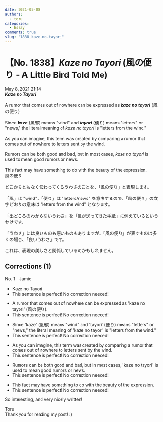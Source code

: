 ```yaml
---
date: 2021-05-08
authors:
  - toru
categories:
  - Essay
comments: true
slug: "1838_kaze-no-tayori"
---
```


# 【No. 1838】<strong><em>Kaze no Tayori</em></strong> (風の便り - A Little Bird Told Me)
<div class="date">May 8, 2021 21:14</div>
<div id="post"><div id="body_show_ori">
<strong><em>Kaze no Tayori</em></strong><br/><br/>A rumor that comes out of nowhere can be expressed as <strong><em>kaze no tayori</em></strong> (風の便り).<br/><br/>Since <strong><em>kaze</em></strong> (風邪) means "wind" and <strong><em>tayori</em></strong> (便り) means "letters" or "news," the literal meaning of <em>kaze no tayori</em> is "letters from the wind."<br/><br/>As you can imagine, this term was created by comparing a rumor that comes out of nowhere to letters sent by the wind.<br/><br/>Rumors can be both good and bad, but in most cases, <em>kaze no tayori</em> is used to mean good rumors or news.<br/><br/>This fact may have something to do with the beauty of the expression.
</div></div>

<!-- more -->

<div id="post_ja"><div id="body_show_mo">
風の便り<br/><br/>どこからともなく伝わってくるうわさのことを、「風の便り」と表現します。<br/><br/>「風」は "wind"、「便り」は "letters/news" を意味するので、「風の便り」の文字どおりの意味は "letters from the wind" となります。<br/><br/>「出どころのわからないうわさ」を「風が送ってきた手紙」に例えているというわけです。<br/><br/>「うわさ」には良いものも悪いものもありますが、「風の便り」が表すものは多くの場合、「良いうわさ」です。<br/><br/>これは、表現の美しさと関係しているのかもしれません。
</div></div>

## Corrections (1)
<div id="block"><div class="first_name"> No. 1　<span class="just_name">Jamie</span></div><div id="block2">
<ul class="correction_field">
<li class="incorrect">Kaze no Tayori</li>
<li class="corrected perfect">This sentence is perfect! No correction needed!</li>
</ul>
<ul class="correction_field">
<li class="incorrect">A rumor that comes out of nowhere can be expressed as 'kaze no tayori' (風の便り).</li>
<li class="corrected perfect">This sentence is perfect! No correction needed!</li>
</ul>
<ul class="correction_field">
<li class="incorrect">Since 'kaze' (風邪) means "wind" and 'tayori' (便り) means "letters" or "news," the literal meaning of 'kaze no tayori' is "letters from the wind."</li>
<li class="corrected perfect">This sentence is perfect! No correction needed!</li>
</ul>
<ul class="correction_field">
<li class="incorrect">As you can imagine, this term was created by comparing a rumor that comes out of nowhere to letters sent by the wind.</li>
<li class="corrected perfect">This sentence is perfect! No correction needed!</li>
</ul>
<ul class="correction_field">
<li class="incorrect">Rumors can be both good and bad, but in most cases, 'kaze no tayori' is used to mean good rumors or news.</li>
<li class="corrected perfect">This sentence is perfect! No correction needed!</li>
</ul>
<ul class="correction_field">
<li class="incorrect">This fact may have something to do with the beauty of the expression.</li>
<li class="corrected perfect">This sentence is perfect! No correction needed!</li>
</ul>
<p class="comment_small">
 So interesting, and very nicely written!
</p>

</div><div class="name"><span class="just_name">Toru</span><br>
Thank you for reading my post! :)
</div>
</div>
